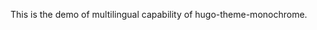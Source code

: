 ---
---

<!-- {{< icon vendor="feather" name="github" link="https://github.com/kaiiiz/hugo-theme-monochrome" >}} -->

This is the demo of multilingual capability of hugo-theme-monochrome.
